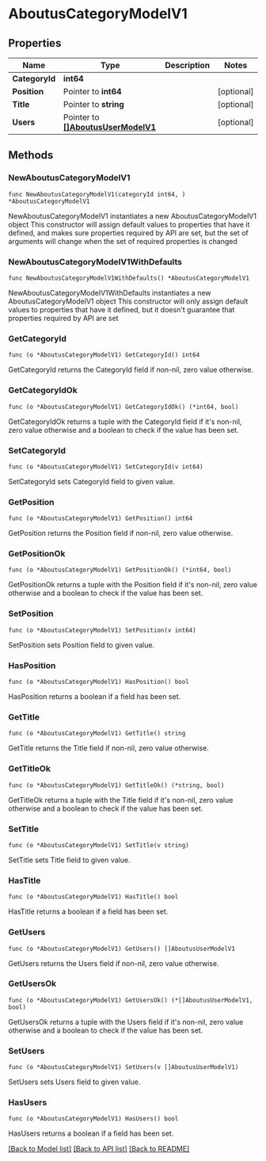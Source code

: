 # AboutusCategoryModelV1

## Properties

Name | Type | Description | Notes
------------ | ------------- | ------------- | -------------
**CategoryId** | **int64** |  | 
**Position** | Pointer to **int64** |  | [optional] 
**Title** | Pointer to **string** |  | [optional] 
**Users** | Pointer to [**[]AboutusUserModelV1**](AboutusUserModelV1.md) |  | [optional] 

## Methods

### NewAboutusCategoryModelV1

`func NewAboutusCategoryModelV1(categoryId int64, ) *AboutusCategoryModelV1`

NewAboutusCategoryModelV1 instantiates a new AboutusCategoryModelV1 object
This constructor will assign default values to properties that have it defined,
and makes sure properties required by API are set, but the set of arguments
will change when the set of required properties is changed

### NewAboutusCategoryModelV1WithDefaults

`func NewAboutusCategoryModelV1WithDefaults() *AboutusCategoryModelV1`

NewAboutusCategoryModelV1WithDefaults instantiates a new AboutusCategoryModelV1 object
This constructor will only assign default values to properties that have it defined,
but it doesn't guarantee that properties required by API are set

### GetCategoryId

`func (o *AboutusCategoryModelV1) GetCategoryId() int64`

GetCategoryId returns the CategoryId field if non-nil, zero value otherwise.

### GetCategoryIdOk

`func (o *AboutusCategoryModelV1) GetCategoryIdOk() (*int64, bool)`

GetCategoryIdOk returns a tuple with the CategoryId field if it's non-nil, zero value otherwise
and a boolean to check if the value has been set.

### SetCategoryId

`func (o *AboutusCategoryModelV1) SetCategoryId(v int64)`

SetCategoryId sets CategoryId field to given value.


### GetPosition

`func (o *AboutusCategoryModelV1) GetPosition() int64`

GetPosition returns the Position field if non-nil, zero value otherwise.

### GetPositionOk

`func (o *AboutusCategoryModelV1) GetPositionOk() (*int64, bool)`

GetPositionOk returns a tuple with the Position field if it's non-nil, zero value otherwise
and a boolean to check if the value has been set.

### SetPosition

`func (o *AboutusCategoryModelV1) SetPosition(v int64)`

SetPosition sets Position field to given value.

### HasPosition

`func (o *AboutusCategoryModelV1) HasPosition() bool`

HasPosition returns a boolean if a field has been set.

### GetTitle

`func (o *AboutusCategoryModelV1) GetTitle() string`

GetTitle returns the Title field if non-nil, zero value otherwise.

### GetTitleOk

`func (o *AboutusCategoryModelV1) GetTitleOk() (*string, bool)`

GetTitleOk returns a tuple with the Title field if it's non-nil, zero value otherwise
and a boolean to check if the value has been set.

### SetTitle

`func (o *AboutusCategoryModelV1) SetTitle(v string)`

SetTitle sets Title field to given value.

### HasTitle

`func (o *AboutusCategoryModelV1) HasTitle() bool`

HasTitle returns a boolean if a field has been set.

### GetUsers

`func (o *AboutusCategoryModelV1) GetUsers() []AboutusUserModelV1`

GetUsers returns the Users field if non-nil, zero value otherwise.

### GetUsersOk

`func (o *AboutusCategoryModelV1) GetUsersOk() (*[]AboutusUserModelV1, bool)`

GetUsersOk returns a tuple with the Users field if it's non-nil, zero value otherwise
and a boolean to check if the value has been set.

### SetUsers

`func (o *AboutusCategoryModelV1) SetUsers(v []AboutusUserModelV1)`

SetUsers sets Users field to given value.

### HasUsers

`func (o *AboutusCategoryModelV1) HasUsers() bool`

HasUsers returns a boolean if a field has been set.


[[Back to Model list]](../README.md#documentation-for-models) [[Back to API list]](../README.md#documentation-for-api-endpoints) [[Back to README]](../README.md)


